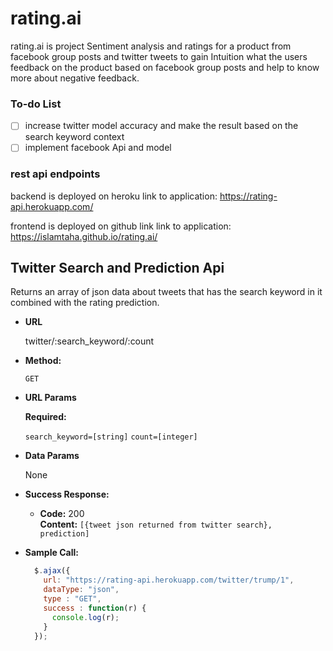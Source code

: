 # rating.ai

rating.ai is project Sentiment analysis and ratings for a product from facebook group posts and twitter tweets to gain Intuition what the users feedback on the product based on facebook group posts and help to know more about negative feedback.

### To-do List

- [ ] increase twitter model accuracy and make the result based on the search keyword context
- [ ] implement facebook Api and model

### rest api endpoints
	
backend is deployed on heroku 
	link to application: https://rating-api.herokuapp.com/

frontend is deployed on github link 
	link to application: https://islamtaha.github.io/rating.ai/

**Twitter Search and Prediction Api**
----
  Returns an array of json data about tweets that has the search keyword in it combined with the rating prediction.

* **URL**

  twitter/:search_keyword/:count

* **Method:**

  `GET`
  
*  **URL Params**

   **Required:**
 
   `search_keyword=[string]`
   `count=[integer]`

* **Data Params**

  None

* **Success Response:**

  * **Code:** 200 <br />
    **Content:** `[{tweet json returned from twitter search}, prediction]`
 
* **Sample Call:**

  ```javascript
    $.ajax({
      url: "https://rating-api.herokuapp.com/twitter/trump/1",
      dataType: "json",
      type : "GET",
      success : function(r) {
        console.log(r);
      }
    });
  ```